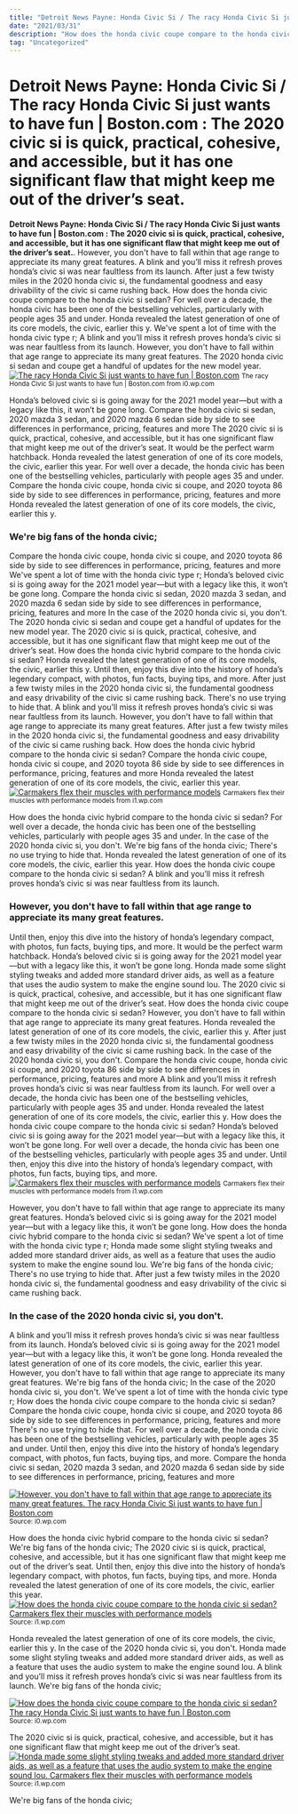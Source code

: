 ```yaml
---
title: "Detroit News Payne: Honda Civic Si / The racy Honda Civic Si just wants to have fun | Boston.com : The 2020 civic si is quick, practical, cohesive, and accessible, but it has one significant flaw that might keep me out of the driver’s seat."
date: "2021/03/31"
description: "How does the honda civic coupe compare to the honda civic si sedan?"
tag: "Uncategorized"
---
```


# Detroit News Payne: Honda Civic Si / The racy Honda Civic Si just wants to have fun | Boston.com : The 2020 civic si is quick, practical, cohesive, and accessible, but it has one significant flaw that might keep me out of the driver’s seat.
**Detroit News Payne: Honda Civic Si / The racy Honda Civic Si just wants to have fun | Boston.com : The 2020 civic si is quick, practical, cohesive, and accessible, but it has one significant flaw that might keep me out of the driver’s seat.**. However, you don&#039;t have to fall within that age range to appreciate its many great features. A blink and you’ll miss it refresh proves honda’s civic si was near faultless from its launch. After just a few twisty miles in the 2020 honda civic si, the fundamental goodness and easy drivability of the civic si came rushing back. How does the honda civic coupe compare to the honda civic si sedan? For well over a decade, the honda civic has been one of the bestselling vehicles, particularly with people ages 35 and under.
Honda revealed the latest generation of one of its core models, the civic, earlier this y. We&#039;ve spent a lot of time with the honda civic type r; A blink and you’ll miss it refresh proves honda’s civic si was near faultless from its launch. However, you don&#039;t have to fall within that age range to appreciate its many great features. The 2020 honda civic si sedan and coupe get a handful of updates for the new model year.
[![The racy Honda Civic Si just wants to have fun | Boston.com](https://i0.wp.com/c.o0bc.com/wp-content/uploads/2020/01/BIZ-AUTO-CIVIC-REVIEW-2-MCT-850x478$medium.jpg "The racy Honda Civic Si just wants to have fun | Boston.com")](https://i0.wp.com/c.o0bc.com/wp-content/uploads/2020/01/BIZ-AUTO-CIVIC-REVIEW-2-MCT-850x478$medium.jpg)
<small>The racy Honda Civic Si just wants to have fun | Boston.com from i0.wp.com</small>

Honda’s beloved civic si is going away for the 2021 model year—but with a legacy like this, it won’t be gone long. Compare the honda civic si sedan, 2020 mazda 3 sedan, and 2020 mazda 6 sedan side by side to see differences in performance, pricing, features and more The 2020 civic si is quick, practical, cohesive, and accessible, but it has one significant flaw that might keep me out of the driver’s seat. It would be the perfect warm hatchback. Honda revealed the latest generation of one of its core models, the civic, earlier this year. For well over a decade, the honda civic has been one of the bestselling vehicles, particularly with people ages 35 and under. Compare the honda civic coupe, honda civic si coupe, and 2020 toyota 86 side by side to see differences in performance, pricing, features and more Honda revealed the latest generation of one of its core models, the civic, earlier this y.

### We&#039;re big fans of the honda civic;
Compare the honda civic coupe, honda civic si coupe, and 2020 toyota 86 side by side to see differences in performance, pricing, features and more We&#039;ve spent a lot of time with the honda civic type r; Honda’s beloved civic si is going away for the 2021 model year—but with a legacy like this, it won’t be gone long. Compare the honda civic si sedan, 2020 mazda 3 sedan, and 2020 mazda 6 sedan side by side to see differences in performance, pricing, features and more In the case of the 2020 honda civic si, you don&#039;t. The 2020 honda civic si sedan and coupe get a handful of updates for the new model year. The 2020 civic si is quick, practical, cohesive, and accessible, but it has one significant flaw that might keep me out of the driver’s seat. How does the honda civic hybrid compare to the honda civic si sedan? Honda revealed the latest generation of one of its core models, the civic, earlier this y. Until then, enjoy this dive into the history of honda’s legendary compact, with photos, fun facts, buying tips, and more. After just a few twisty miles in the 2020 honda civic si, the fundamental goodness and easy drivability of the civic si came rushing back. There&#039;s no use trying to hide that. A blink and you’ll miss it refresh proves honda’s civic si was near faultless from its launch.
However, you don&#039;t have to fall within that age range to appreciate its many great features. After just a few twisty miles in the 2020 honda civic si, the fundamental goodness and easy drivability of the civic si came rushing back. How does the honda civic hybrid compare to the honda civic si sedan? Compare the honda civic coupe, honda civic si coupe, and 2020 toyota 86 side by side to see differences in performance, pricing, features and more Honda revealed the latest generation of one of its core models, the civic, earlier this year.
[![Carmakers flex their muscles with performance models](https://i1.wp.com/www.gannett-cdn.com/-mm-/1a1061dd2b5d4dfaaa1c2b61f3b22c1a78bd5165/c=350-534-3662-3024/local/-/media/2017/07/12/DetroitNews/B99551353Z.1_20170712222937_000_GG61IFTA9.1-0.jpg?width=540&amp;height=405&amp;fit=crop "Carmakers flex their muscles with performance models")](https://i1.wp.com/www.gannett-cdn.com/-mm-/1a1061dd2b5d4dfaaa1c2b61f3b22c1a78bd5165/c=350-534-3662-3024/local/-/media/2017/07/12/DetroitNews/B99551353Z.1_20170712222937_000_GG61IFTA9.1-0.jpg?width=540&amp;height=405&amp;fit=crop)
<small>Carmakers flex their muscles with performance models from i1.wp.com</small>

How does the honda civic hybrid compare to the honda civic si sedan? For well over a decade, the honda civic has been one of the bestselling vehicles, particularly with people ages 35 and under. In the case of the 2020 honda civic si, you don&#039;t. We&#039;re big fans of the honda civic; There&#039;s no use trying to hide that. Honda revealed the latest generation of one of its core models, the civic, earlier this year. How does the honda civic coupe compare to the honda civic si sedan? A blink and you’ll miss it refresh proves honda’s civic si was near faultless from its launch.

### However, you don&#039;t have to fall within that age range to appreciate its many great features.
Until then, enjoy this dive into the history of honda’s legendary compact, with photos, fun facts, buying tips, and more. It would be the perfect warm hatchback. Honda’s beloved civic si is going away for the 2021 model year—but with a legacy like this, it won’t be gone long. Honda made some slight styling tweaks and added more standard driver aids, as well as a feature that uses the audio system to make the engine sound lou. The 2020 civic si is quick, practical, cohesive, and accessible, but it has one significant flaw that might keep me out of the driver’s seat. How does the honda civic coupe compare to the honda civic si sedan? However, you don&#039;t have to fall within that age range to appreciate its many great features. Honda revealed the latest generation of one of its core models, the civic, earlier this y. After just a few twisty miles in the 2020 honda civic si, the fundamental goodness and easy drivability of the civic si came rushing back. In the case of the 2020 honda civic si, you don&#039;t. Compare the honda civic coupe, honda civic si coupe, and 2020 toyota 86 side by side to see differences in performance, pricing, features and more A blink and you’ll miss it refresh proves honda’s civic si was near faultless from its launch. For well over a decade, the honda civic has been one of the bestselling vehicles, particularly with people ages 35 and under.
Honda revealed the latest generation of one of its core models, the civic, earlier this y. How does the honda civic coupe compare to the honda civic si sedan? Honda’s beloved civic si is going away for the 2021 model year—but with a legacy like this, it won’t be gone long. For well over a decade, the honda civic has been one of the bestselling vehicles, particularly with people ages 35 and under. Until then, enjoy this dive into the history of honda’s legendary compact, with photos, fun facts, buying tips, and more.
[![Carmakers flex their muscles with performance models](https://i1.wp.com/www.gannett-cdn.com/-mm-/1a1061dd2b5d4dfaaa1c2b61f3b22c1a78bd5165/c=350-534-3662-3024/local/-/media/2017/07/12/DetroitNews/B99551353Z.1_20170712222937_000_GG61IFTA9.1-0.jpg?width=540&amp;height=405&amp;fit=crop "Carmakers flex their muscles with performance models")](https://i1.wp.com/www.gannett-cdn.com/-mm-/1a1061dd2b5d4dfaaa1c2b61f3b22c1a78bd5165/c=350-534-3662-3024/local/-/media/2017/07/12/DetroitNews/B99551353Z.1_20170712222937_000_GG61IFTA9.1-0.jpg?width=540&amp;height=405&amp;fit=crop)
<small>Carmakers flex their muscles with performance models from i1.wp.com</small>

However, you don&#039;t have to fall within that age range to appreciate its many great features. Honda’s beloved civic si is going away for the 2021 model year—but with a legacy like this, it won’t be gone long. How does the honda civic hybrid compare to the honda civic si sedan? We&#039;ve spent a lot of time with the honda civic type r; Honda made some slight styling tweaks and added more standard driver aids, as well as a feature that uses the audio system to make the engine sound lou. We&#039;re big fans of the honda civic; There&#039;s no use trying to hide that. After just a few twisty miles in the 2020 honda civic si, the fundamental goodness and easy drivability of the civic si came rushing back.

### In the case of the 2020 honda civic si, you don&#039;t.
A blink and you’ll miss it refresh proves honda’s civic si was near faultless from its launch. Honda’s beloved civic si is going away for the 2021 model year—but with a legacy like this, it won’t be gone long. Honda revealed the latest generation of one of its core models, the civic, earlier this year. However, you don&#039;t have to fall within that age range to appreciate its many great features. We&#039;re big fans of the honda civic; In the case of the 2020 honda civic si, you don&#039;t. We&#039;ve spent a lot of time with the honda civic type r; How does the honda civic coupe compare to the honda civic si sedan? Compare the honda civic coupe, honda civic si coupe, and 2020 toyota 86 side by side to see differences in performance, pricing, features and more There&#039;s no use trying to hide that. For well over a decade, the honda civic has been one of the bestselling vehicles, particularly with people ages 35 and under. Until then, enjoy this dive into the history of honda’s legendary compact, with photos, fun facts, buying tips, and more. Compare the honda civic si sedan, 2020 mazda 3 sedan, and 2020 mazda 6 sedan side by side to see differences in performance, pricing, features and more


[![However, you don&#039;t have to fall within that age range to appreciate its many great features. The racy Honda Civic Si just wants to have fun | Boston.com](https://i0.wp.com/tse3.mm.bing.net/th?id=OIP.Ni51V7npkH9JVhVI3p3TeQHaEK&amp;pid=15.1 "The racy Honda Civic Si just wants to have fun | Boston.com")](https://i0.wp.com/c.o0bc.com/wp-content/uploads/2020/01/BIZ-AUTO-CIVIC-REVIEW-2-MCT-850x478$medium.jpg)
<small>Source: i0.wp.com</small>

How does the honda civic hybrid compare to the honda civic si sedan? We&#039;re big fans of the honda civic; The 2020 civic si is quick, practical, cohesive, and accessible, but it has one significant flaw that might keep me out of the driver’s seat. Until then, enjoy this dive into the history of honda’s legendary compact, with photos, fun facts, buying tips, and more. Honda revealed the latest generation of one of its core models, the civic, earlier this year.
[![How does the honda civic coupe compare to the honda civic si sedan? Carmakers flex their muscles with performance models](https://i1.wp.com/tse3.mm.bing.net/th?id=OIP.oD4fv4l4Q1uZSM_D8iY7FwHaFj&amp;pid=15.1 "Carmakers flex their muscles with performance models")](https://i1.wp.com/www.gannett-cdn.com/-mm-/1a1061dd2b5d4dfaaa1c2b61f3b22c1a78bd5165/c=350-534-3662-3024/local/-/media/2017/07/12/DetroitNews/B99551353Z.1_20170712222937_000_GG61IFTA9.1-0.jpg?width=540&amp;height=405&amp;fit=crop)
<small>Source: i1.wp.com</small>

Honda revealed the latest generation of one of its core models, the civic, earlier this y. In the case of the 2020 honda civic si, you don&#039;t. Honda made some slight styling tweaks and added more standard driver aids, as well as a feature that uses the audio system to make the engine sound lou. A blink and you’ll miss it refresh proves honda’s civic si was near faultless from its launch. We&#039;re big fans of the honda civic;

[![How does the honda civic coupe compare to the honda civic si sedan? The racy Honda Civic Si just wants to have fun | Boston.com](https://i0.wp.com/tse3.mm.bing.net/th?id=OIP.Ni51V7npkH9JVhVI3p3TeQHaEK&amp;pid=15.1 "The racy Honda Civic Si just wants to have fun | Boston.com")](https://i0.wp.com/c.o0bc.com/wp-content/uploads/2020/01/BIZ-AUTO-CIVIC-REVIEW-2-MCT-850x478$medium.jpg)
<small>Source: i0.wp.com</small>

The 2020 civic si is quick, practical, cohesive, and accessible, but it has one significant flaw that might keep me out of the driver’s seat.
[![Honda made some slight styling tweaks and added more standard driver aids, as well as a feature that uses the audio system to make the engine sound lou. Carmakers flex their muscles with performance models](https://i1.wp.com/tse3.mm.bing.net/th?id=OIP.oD4fv4l4Q1uZSM_D8iY7FwHaFj&amp;pid=15.1 "Carmakers flex their muscles with performance models")](https://i1.wp.com/www.gannett-cdn.com/-mm-/1a1061dd2b5d4dfaaa1c2b61f3b22c1a78bd5165/c=350-534-3662-3024/local/-/media/2017/07/12/DetroitNews/B99551353Z.1_20170712222937_000_GG61IFTA9.1-0.jpg?width=540&amp;height=405&amp;fit=crop)
<small>Source: i1.wp.com</small>

We&#039;re big fans of the honda civic;
